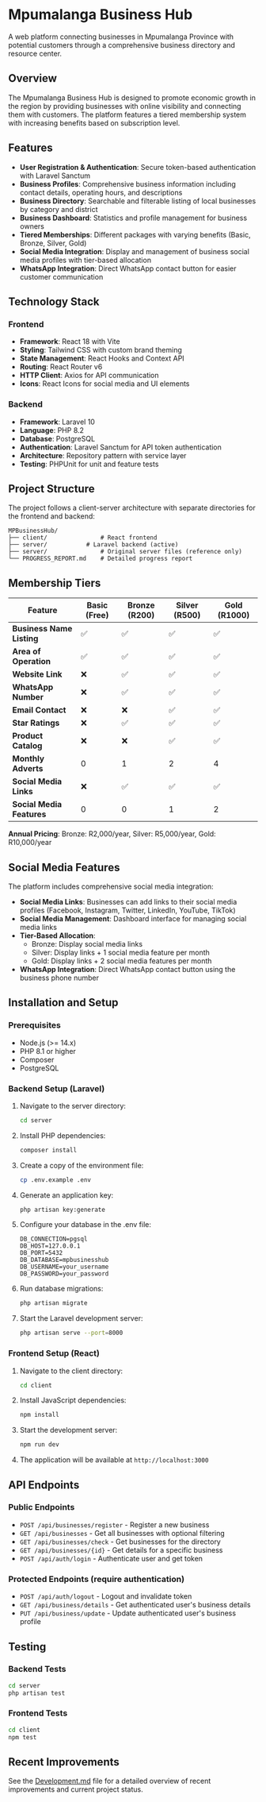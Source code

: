# Mpumalanga Business Hub

A web platform connecting businesses in Mpumalanga Province with potential customers through a comprehensive business directory and resource center.

## Overview

The Mpumalanga Business Hub is designed to promote economic growth in the region by providing businesses with online visibility and connecting them with customers. The platform features a tiered membership system with increasing benefits based on subscription level.

## Features

- **User Registration & Authentication**: Secure token-based authentication with Laravel Sanctum
- **Business Profiles**: Comprehensive business information including contact details, operating hours, and descriptions
- **Business Directory**: Searchable and filterable listing of local businesses by category and district
- **Business Dashboard**: Statistics and profile management for business owners
- **Tiered Memberships**: Different packages with varying benefits (Basic, Bronze, Silver, Gold)
- **Social Media Integration**: Display and management of business social media profiles with tier-based allocation
- **WhatsApp Integration**: Direct WhatsApp contact button for easier customer communication

## Technology Stack

### Frontend
- **Framework**: React 18 with Vite
- **Styling**: Tailwind CSS with custom brand theming
- **State Management**: React Hooks and Context API
- **Routing**: React Router v6
- **HTTP Client**: Axios for API communication
- **Icons**: React Icons for social media and UI elements

### Backend
- **Framework**: Laravel 10
- **Language**: PHP 8.2
- **Database**: PostgreSQL
- **Authentication**: Laravel Sanctum for API token authentication
- **Architecture**: Repository pattern with service layer
- **Testing**: PHPUnit for unit and feature tests

## Project Structure

The project follows a client-server architecture with separate directories for the frontend and backend:

```
MPBusinessHub/
├── client/               # React frontend
├── server/           # Laravel backend (active)
├── server/               # Original server files (reference only)
└── PROGRESS_REPORT.md    # Detailed progress report
```

## Membership Tiers

| Feature                    | Basic (Free) | Bronze (R200) | Silver (R500) | Gold (R1000) |
|----------------------------|-------------|--------------|--------------|-------------|
| **Business Name Listing**  | ✅          | ✅           | ✅           | ✅          |
| **Area of Operation**      | ✅          | ✅           | ✅           | ✅          |
| **Website Link**           | ❌          | ✅           | ✅           | ✅          |
| **WhatsApp Number**        | ❌          | ✅           | ✅           | ✅          |
| **Email Contact**          | ❌          | ❌           | ✅           | ✅          |
| **Star Ratings**           | ❌          | ✅           | ✅           | ✅          |
| **Product Catalog**        | ❌          | ❌           | ✅           | ✅          |
| **Monthly Adverts**        | 0           | 1           | 2           | 4           |
| **Social Media Links**     | ❌          | ✅           | ✅           | ✅          |
| **Social Media Features**  | 0           | 0           | 1           | 2           |

**Annual Pricing**: Bronze: R2,000/year, Silver: R5,000/year, Gold: R10,000/year

## Social Media Features

The platform includes comprehensive social media integration:

- **Social Media Links**: Businesses can add links to their social media profiles (Facebook, Instagram, Twitter, LinkedIn, YouTube, TikTok)
- **Social Media Management**: Dashboard interface for managing social media links
- **Tier-Based Allocation**: 
  - Bronze: Display social media links
  - Silver: Display links + 1 social media feature per month
  - Gold: Display links + 2 social media features per month
- **WhatsApp Integration**: Direct WhatsApp contact button using the business phone number

## Installation and Setup

### Prerequisites
- Node.js (>= 14.x)
- PHP 8.1 or higher
- Composer
- PostgreSQL

### Backend Setup (Laravel)

1. Navigate to the server directory:
   ```bash
   cd server
   ```

2. Install PHP dependencies:
   ```bash
   composer install
   ```

3. Create a copy of the environment file:
   ```bash
   cp .env.example .env
   ```

4. Generate an application key:
   ```bash
   php artisan key:generate
   ```

5. Configure your database in the .env file:
   ```
   DB_CONNECTION=pgsql
   DB_HOST=127.0.0.1
   DB_PORT=5432
   DB_DATABASE=mpbusinesshub
   DB_USERNAME=your_username
   DB_PASSWORD=your_password
   ```

6. Run database migrations:
   ```bash
   php artisan migrate
   ```

7. Start the Laravel development server:
   ```bash
   php artisan serve --port=8000
   ```

### Frontend Setup (React)

1. Navigate to the client directory:
   ```bash
   cd client
   ```

2. Install JavaScript dependencies:
   ```bash
   npm install
   ```

3. Start the development server:
   ```bash
   npm run dev
   ```

4. The application will be available at `http://localhost:3000`

## API Endpoints

### Public Endpoints
- `POST /api/businesses/register` - Register a new business
- `GET /api/businesses` - Get all businesses with optional filtering
- `GET /api/businesses/check` - Get businesses for the directory
- `GET /api/businesses/{id}` - Get details for a specific business
- `POST /api/auth/login` - Authenticate user and get token

### Protected Endpoints (require authentication)
- `POST /api/auth/logout` - Logout and invalidate token
- `GET /api/business/details` - Get authenticated user's business details
- `PUT /api/business/update` - Update authenticated user's business profile

## Testing

### Backend Tests
```bash
cd server
php artisan test
```

### Frontend Tests
```bash
cd client
npm test
```

## Recent Improvements

See the [Development.md](./Development.md) file for a detailed overview of recent improvements and current project status.
